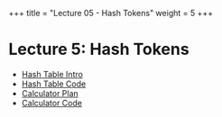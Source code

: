 +++
title = "Lecture 05 - Hash Tokens"
weight = 5
+++

# Lecture 5: Hash Tokens

 - [Hash Table Intro](https://youtu.be/hUIHVwrW_yY)
 - [Hash Table Code](https://youtu.be/Qi8pNuzGSR4)
 - [Calculator Plan](https://youtu.be/TNO79LqDhM4)
 - [Calculator Code](https://youtu.be/jUcY3s7EBnw)
 
